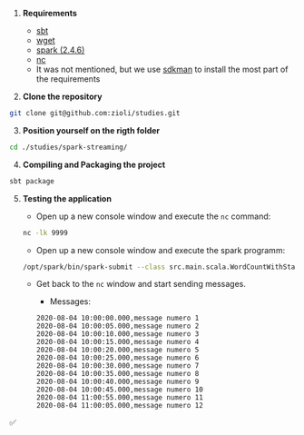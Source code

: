 1. **Requirements**
   - [sbt](https://www.scala-sbt.org/)
   - [wget](https://www.tecmint.com/install-wget-in-linux/)
   - [spark (2.4.6)](https://spark.apache.org/downloads.html)
   - [nc](https://linuxize.com/post/netcat-nc-command-with-examples/#:~:text=Netcat%20(or%20nc%20)%20is%20a,army%20knife%20of%20networking%20tools.)
   - It was not mentioned, but we use [sdkman](https://sdkman.io/) to install the most part of the requirements
   
2. **Clone the repository**
```bash
git clone git@github.com:zioli/studies.git
```

3. **Position yourself on the rigth folder**
```bash
cd ./studies/spark-streaming/
```

4. **Compiling and Packaging the project**
```bash
sbt package
```

5. **Testing the application**

   - Open up a new console window and execute the `nc` command:
   ```bash
   nc -lk 9999
   ```
   - Open up a new console window and execute the spark programm: 
   ```bash
   /opt/spark/bin/spark-submit --class src.main.scala.WordCountWithStateAndTimeout target/scala-2.11/spark-streaming_2.11-3.0.jar "localhost" "9999"
   ```  
   - Get back to the `nc` window and start sending messages.

      - Messages:
      ```
      2020-08-04 10:00:00.000,message numero 1
      2020-08-04 10:00:05.000,message numero 2
      2020-08-04 10:00:10.000,message numero 3
      2020-08-04 10:00:15.000,message numero 4
      2020-08-04 10:00:20.000,message numero 5
      2020-08-04 10:00:25.000,message numero 6
      2020-08-04 10:00:30.000,message numero 7
      2020-08-04 10:00:35.000,message numero 8
      2020-08-04 10:00:40.000,message numero 9
      2020-08-04 10:00:45.000,message numero 10
      2020-08-04 11:00:55.000,message numero 11
      2020-08-04 11:00:05.000,message numero 12
      ```

:white_check_mark:
